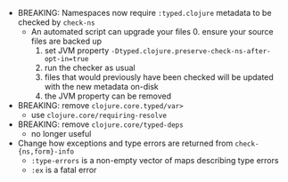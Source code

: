 - BREAKING: Namespaces now require `:typed.clojure` metadata to be checked by `check-ns`
  - An automated script can upgrade your files
    0. ensure your source files are backed up
    1. set JVM property `-Dtyped.clojure.preserve-check-ns-after-opt-in=true`
    2. run the checker as usual
    3. files that would previously have been checked will be updated with the new metadata on-disk
    4. the JVM property can be removed
- BREAKING: remove `clojure.core.typed/var>`
  - use `clojure.core/requiring-resolve`
- BREAKING: remove `clojure.core/typed-deps`
  - no longer useful
- Change how exceptions and type errors are returned from `check-{ns,form}-info`
  - `:type-errors` is a non-empty vector of maps describing type errors
  - `:ex` is a fatal error
